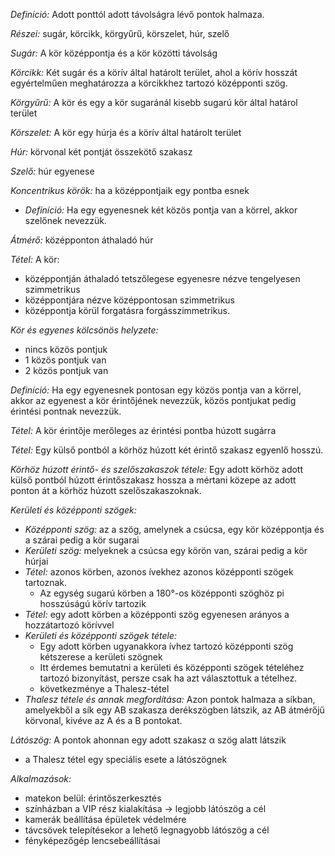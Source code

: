 *Definíció:* Adott ponttól adott távolságra lévő pontok halmaza.

*Részei:* sugár, körcikk, körgyűrű, körszelet, húr, szelő

*Sugár:* A kör középpontja és a kör közötti távolság

*Körcikk:* Két sugár és a körív által határolt terület, ahol a körív hosszát egyértelműen meghatározza a körcikkhez tartozó középponti szög.

*Körgyűrű:* A kör és egy a kör sugaránál kisebb sugarú kör által határol terület

*Körszelet:* A kör egy húrja és a körív által határolt terület

*Húr:* körvonal két pontját összekötő szakasz

*Szelő:* húr egyenese

*Koncentrikus körök:* ha a középpontjaik egy pontba esnek

- *Definíció:* Ha egy egyenesnek két közös pontja van a körrel, akkor szelőnek nevezzük.

*Átmérő:* középponton áthaladó húr

*Tétel:* A kör:
- középpontján áthaladó tetszőlegese egyenesre nézve tengelyesen szimmetrikus
- középpontjára nézve középpontosan szimmetrikus
- középpontja körül forgatásra forgásszimmetrikus.

*Kör és egyenes kölcsönös helyzete:*

- nincs közös pontjuk
- 1 közös pontjuk van
- 2 közös pontjuk van

*Definíció:* Ha egy egyenesnek pontosan egy közös pontja van a körrel, akkor az egyenest a kör érintőjének nevezzük, közös pontjukat pedig érintési pontnak nevezzük.

*Tétel:* A kör érintője merőleges az érintési pontba húzott sugárra

*Tétel:* Egy külső pontból a körhöz húzott két érintő szakasz egyenlő hosszú.

*Körhöz húzott érintő- és szelőszakaszok tétele:* Egy adott körhöz adott külső pontból húzott érintőszakasz hossza a mértani közepe az adott ponton át a körhöz húzott szelőszakaszoknak.

*Kerületi és középponti szögek:*

- *Középponti szög:* az a szög, amelynek a csúcsa, egy kör középpontja és a szárai pedig a kör sugarai
- *Kerületi szög:* melyeknek a csúcsa egy körön van, szárai pedig a kör húrjai
- *Tétel:* azonos körben, azonos ívekhez azonos középponti szögek tartoznak.
  + Az egység sugarú körben a 180°-os középponti szöghöz pi hosszúságú körív tartozik
- *Tétel:* egy adott körben a középponti szög egyenesen arányos a hozzátartozó körívvel
- *Kerületi és középponti szögek tétele:*
  + Egy adott körben ugyanakkora ívhez tartozó középponti szög kétszerese a kerületi szögnek
  + Itt érdemes bemutatni a kerületi és középponti szögek tételéhez tartozó bizonyítást, persze csak ha azt választottuk a tételhez.
  + következménye a Thalesz-tétel
- *Thalesz tétele és annak megfordítása:* Azon pontok halmaza a síkban, amelyekből a sík egy AB szakasza derékszögben látszik, az AB átmérőjű körvonal, kivéve az A és a B pontokat.

*Látószög:* A pontok ahonnan egy adott szakasz α szög alatt látszik

- a Thalesz tétel egy speciális esete a látószögnek

*Alkalmazások:*

- matekon belül: érintőszerkesztés
- színházban a VIP rész kialakítása → legjobb látószög a cél
- kamerák beállítása épületek védelmére
- távcsövek telepítésekor a lehető legnagyobb látószög a cél
- fényképezőgép lencsebeállításai
